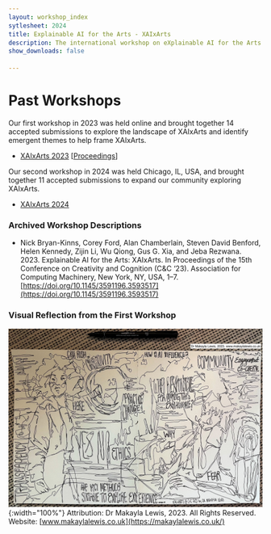 ```yaml
---
layout: workshop_index
sytlesheet: 2024
title: Explainable AI for the Arts - XAIxArts
description: The international workshop on eXplainable AI for the Arts.
show_downloads: false

---
```



# Past Workshops  
Our first workshop in 2023 was held online and brought together 14 accepted submissions to explore the landscape of XAIxArts and identify emergent themes to help frame XAIxArts.

* [XAIxArts 2023](./2023) [[Proceedings](https://arxiv.org/abs/2310.06428)]  

Our second workshop in 2024 was held Chicago, IL, USA, and brought together 11 accepted submissions to expand our community exploring XAIxArts.

* [XAIxArts 2024](./2024)

### Archived Workshop Descriptions  
* Nick Bryan-Kinns, Corey Ford, Alan Chamberlain, Steven David Benford, Helen Kennedy, Zijin Li, Wu Qiong, Gus G. Xia, and Jeba Rezwana. 2023. Explainable AI for the Arts: XAIxArts. In Proceedings of the 15th Conference on Creativity and Cognition (C&C ‘23). Association for Computing Machinery, New York, NY, USA, 1–7. [https://doi.org/10.1145/3591196.3593517](https://doi.org/10.1145/3591196.3593517)


### Visual Reflection from the First Workshop  

![image](./assets/archives/xaixarts_makayla.jpeg){:width="100%"}
Attribution: Dr Makayla Lewis, 2023. All Rights Reserved. Website: [www.makaylalewis.co.uk](https://makaylalewis.co.uk/)




